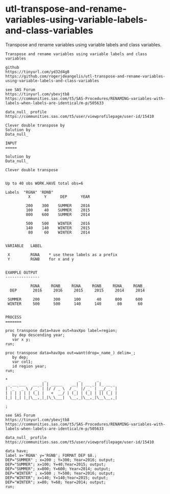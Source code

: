 # utl-transpose-and-rename-variables-using-variable-labels-and-class-variables
Transpose and rename variables using variable labels and class variables.

    Transpose and rename variables using variable labels and class variables

    github
    https://tinyurl.com/yd32d4g8
    https://github.com/rogerjdeangelis/utl-transpose-and-rename-variables-using-variable-labels-and-class-variables

    see SAS Forum
    https://tinyurl.com/ybevjtb8
    https://communities.sas.com/t5/SAS-Procedures/RENAMING-variables-with-labels-when-labels-are-identical/m-p/505633

    data_null_ profile
    https://communities.sas.com/t5/user/viewprofilepage/user-id/15410

    Clever double transpose by
    Solution by
    Data_null_

    INPUT
    =====

    Solution by
    Data_null_

    Clever double transpose


    Up to 40 obs WORK.HAVE total obs=6

    Labels  "RGNA" 'RDNB"
              X      Y      DEP      YEAR

             200    300    SUMMER    2016
             100     40    SUMMER    2015
             800    600    SUMMER    2014

             500    500    WINTER    2016
             140    140    WINTER    2015
              80     60    WINTER    2014


    VARIABLE   LABEL

     X         RGNA    * use these labels as a prefix
     Y         RGNB    for x and y


    EXAMPLE OUTPUT
    ---------------

               RGNA_    RGNB_    RGNA_    RGNB_    RGNA_    RGNB_
      DEP       2016     2016     2015     2015     2014     2014

     SUMMER     200      300      100       40      800      600
     WINTER     500      500      140      140       80       60


    PROCESS
    =======

    proc transpose data=have out=havXpo label=region;
       by dep descending year;
       var x y;
    run;

    proc transpose data=havXpo out=want(drop=_name_) delim=_;
       by dep;
       var col1;
       id region year;
    run;

    *                _              _       _
     _ __ ___   __ _| | _____    __| | __ _| |_ __ _
    | '_ ` _ \ / _` | |/ / _ \  / _` |/ _` | __/ _` |
    | | | | | | (_| |   <  __/ | (_| | (_| | || (_| |
    |_| |_| |_|\__,_|_|\_\___|  \__,_|\__,_|\__\__,_|

    ;

    see SAS Forum
    https://tinyurl.com/ybevjtb8
    https://communities.sas.com/t5/SAS-Procedures/RENAMING-variables-with-labels-when-labels-are-identical/m-p/505633

    data_null_ profile
    https://communities.sas.com/t5/user/viewprofilepage/user-id/15410

    data have;
    label x='RGNA' y='RGNB'; FORMAT DEP $8.;
    DEP="SUMMER" ; x=200 ; Y=300; Year=2016; output;
    DEP="SUMMER"; x=100; Y=40;Year=2015; output;
    DEP="SUMMER"; x=800; Y=600; Year=2014; output;
    DEP="WINTER" ; x=500 ; Y=500; Year=2016; output;
    DEP="WINTER"; x=140; Y=140;Year=2015; output;
    DEP="WINTER"; x=80; Y=60; Year=2014; output;
    run;



